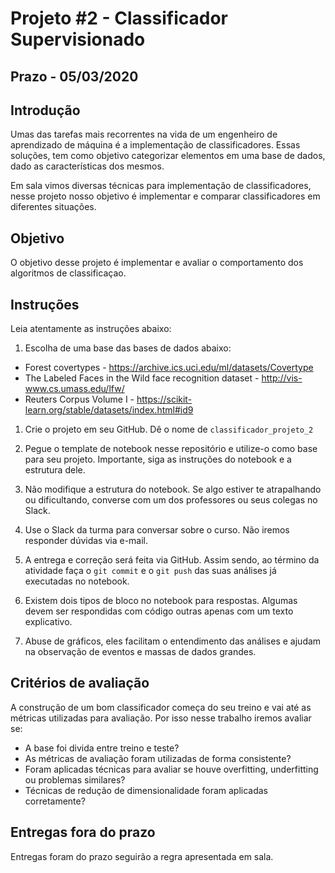 # Projeto #2 - Classificador Supervisionado

## Prazo - **05/03/2020**

## Introdução

Umas das tarefas mais recorrentes na vida de um engenheiro de aprendizado de máquina é a implementação de classificadores. Essas soluções, tem como objetivo categorizar elementos em uma base de dados, dado as características dos mesmos.

Em sala vimos diversas técnicas para implementação de classificadores, nesse projeto nosso objetivo é implementar e comparar classificadores em diferentes situações.

## Objetivo

O objetivo desse projeto é implementar e avaliar o comportamento dos algoritmos de classificaçao.

## Instruções

Leia atentamente as instruções abaixo:

1. Escolha de uma base das bases de dados abaixo:
  - Forest covertypes - https://archive.ics.uci.edu/ml/datasets/Covertype
  - The Labeled Faces in the Wild face recognition dataset - http://vis-www.cs.umass.edu/lfw/
  - Reuters Corpus Volume I - https://scikit-learn.org/stable/datasets/index.html#id9

1. Crie o projeto em seu GitHub. Dê o nome de `classificador_projeto_2`

1. Pegue o template de notebook nesse repositório e utilize-o como base para seu projeto. Importante, siga as instruções do notebook e a estrutura dele.

1. Não modifique a estrutura do notebook. Se algo estiver te atrapalhando ou dificultando, converse com um dos professores ou seus colegas no Slack.

1. Use o Slack da turma para conversar sobre o curso. Não iremos responder dúvidas via e-mail.

1. A entrega e correção será feita via GitHub. Assim sendo, ao término da atividade faça o `git commit` e o `git push` das suas análises já executadas no notebook.

1. Existem dois tipos de bloco no notebook para respostas. Algumas devem ser respondidas com código outras apenas com um texto explicativo.

1. Abuse de gráficos, eles facilitam o entendimento das análises e ajudam na observação de eventos e massas de dados grandes.

## Critérios de avaliação

A construção de um bom classificador começa do seu treino e vai até as métricas utilizadas para avaliação. Por isso nesse trabalho iremos avaliar se:
- A base foi divida entre treino e teste?
- As métricas de avaliação foram utilizadas de forma consistente?
- Foram aplicadas técnicas para avaliar se houve overfitting, underfitting ou problemas similares?
- Técnicas de redução de dimensionalidade foram aplicadas corretamente?

## Entregas fora do prazo

Entregas foram do prazo seguirão a regra apresentada em sala. 
